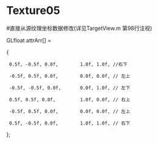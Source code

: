 # Texture05

#直接从源纹理坐标数据修改(详见TargetView.m 第98行注视)

GLfloat attrArr[] =

{

     0.5f, -0.5f, 0.0f,        1.0f, 1.0f, //右下
     
     -0.5f, 0.5f, 0.0f,        0.0f, 0.0f, // 左上
     
     -0.5f, -0.5f, 0.0f,       0.0f, 1.0f, // 左下
     
     0.5f, 0.5f, 0.0f,         1.0f, 0.0f, // 右上
     
     -0.5f, 0.5f, 0.0f,        0.0f, 0.0f, // 左上
     
     0.5f, -0.5f, 0.0f,        1.0f, 1.0f, // 右下
     
};
